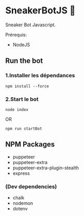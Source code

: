 # SneakerBotJS 👟
Sneaker Bot Javascript.

Prérequis:
- NodeJS

## Run the bot

### 1.Installer les dépendances

```npm install --force```

### 2.Start le bot

```node index```

OR

```npm run startBot```

## NPM Packages

- puppeteer
- puppeteer-extra
- puppeteer-extra-plugin-stealth
- express

### (Dev dependencies)

- chalk
- nodemon
- dotenv
